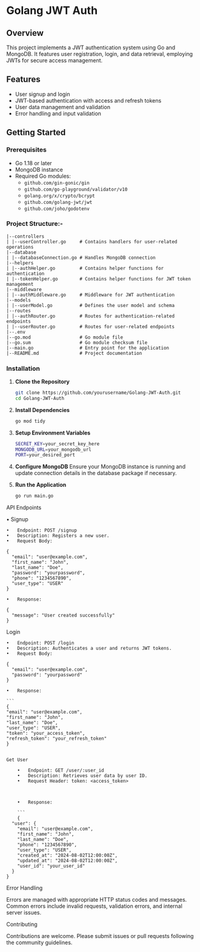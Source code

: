 # Golang JWT Auth

## Overview

This project implements a JWT authentication system using Go and MongoDB. It features user registration, login, and data retrieval, employing JWTs for secure access management.

## Features

- User signup and login
- JWT-based authentication with access and refresh tokens
- User data management and validation
- Error handling and input validation

## Getting Started

### Prerequisites

- Go 1.18 or later
- MongoDB instance
- Required Go modules:
  - `github.com/gin-gonic/gin`
  - `github.com/go-playground/validator/v10`
  - `golang.org/x/crypto/bcrypt`
  - `github.com/golang-jwt/jwt`
  - `github.com/joho/godotenv`




### Project Structure:- 

```
|--controllers
| |--userController.go     # Contains handlers for user-related operations
|--database
| |--databaseConnection.go # Handles MongoDB connection 
|--helpers
| |--authHelper.go         # Contains helper functions for authentication
| |--tokenHelper.go        # Contains helper functions for JWT token management
|--middleware
| |--authMiddleware.go     # Middleware for JWT authentication
|--models
| |--userModel.go          # Defines the user model and schema
|--routes
| |--authRouter.go         # Routes for authentication-related endpoints
| |--userRouter.go         # Routes for user-related endpoints
|--.env                    
|--go.mod                  # Go module file
|--go.sum                  # Go module checksum file
|--main.go                 # Entry point for the application
|--README.md               # Project documentation

```

### Installation

1. **Clone the Repository**

   ```bash
   git clone https://github.com/yourusername/Golang-JWT-Auth.git
   cd Golang-JWT-Auth
   ```
2. **Install Dependencies**

   ```bash
   go mod tidy
   ```
3. **Setup Environment Variables**

   ```bash
   SECRET_KEY=your_secret_key_here
   MONGODB_URL=your_mongodb_url
   PORT=your_desired_port
   ```
4. **Configure MongoDB**
Ensure your MongoDB instance is running and update connection details in the database package if necessary.

5. **Run the Application**
    ```bash
    go run main.go
     ```

API Endpoints

   •   Signup

	•	Endpoint: POST /signup
	•	Description: Registers a new user.
	•	Request Body:

```
{
  "email": "user@example.com",
  "first_name": "John",
  "last_name": "Doe",
  "password": "yourpassword",
  "phone": "1234567890",
  "user_type": "USER"
}
```

	•	Response:

```
{
  "message": "User created successfully"
}
```

Login

	•	Endpoint: POST /login
	•	Description: Authenticates a user and returns JWT tokens.
	•	Request Body:

```
{
  "email": "user@example.com",
  "password": "yourpassword"
}
```

	•	Response:

    ```
    {
    "email": "user@example.com",
    "first_name": "John",
    "last_name": "Doe",
    "user_type": "USER",
    "token": "your_access_token",
    "refresh_token": "your_refresh_token"
    }
```

Get User

	•	Endpoint: GET /user/:user_id
	•	Description: Retrieves user data by user ID.
	•	Request Header: token: <access_token>



	•	Response:

    ```
    {
  "user": {
    "email": "user@example.com",
    "first_name": "John",
    "last_name": "Doe",
    "phone": "1234567890",
    "user_type": "USER",
    "created_at": "2024-08-02T12:00:00Z",
    "updated_at": "2024-08-02T12:00:00Z",
    "user_id": "your_user_id"
  }
}
```
Error Handling

Errors are managed with appropriate HTTP status codes and messages. Common errors include invalid requests, validation errors, and internal server issues.

Contributing

Contributions are welcome. Please submit issues or pull requests following the community guidelines.



  
   